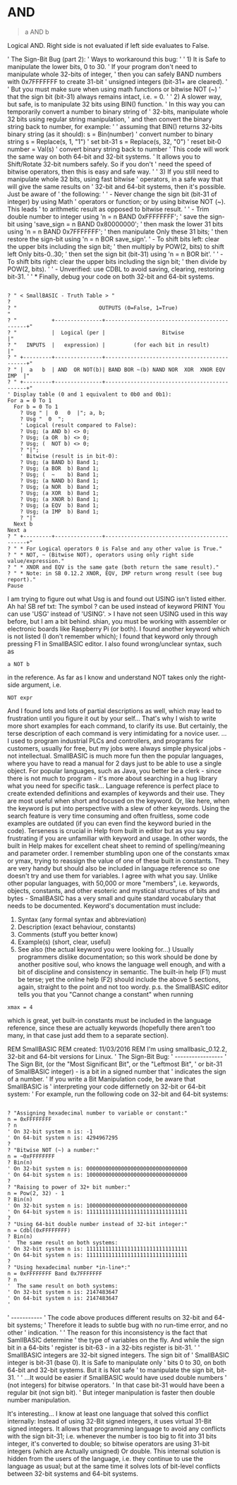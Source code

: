 # AND

> a AND b

Logical AND. Right side is not evaluated if left side evaluates to False.

' The Sign-Bit Bug (part 2):
' Ways to workaround this bug:
'
' 1) It is Safe to manipulate the lower bits, 0 to 30.
'    If your program don't need to manipulate whole 32-bits of integer,
'    then you can safely BAND numbers with 0x7FFFFFFF to create 31-bit
'    unsigned integers (bit-31+ are cleared).
'
'    But you must make sure when using math functions or bitwise NOT (~)
'    that the sign bit (bit-31) always remains intact, i.e. = 0.
'
' 2) A slower way, but safe, is to manipulate 32 bits using BIN() function.
'    In this way you can temporarily convert a number to binary string of
'    32-bits, manipulate whole 32 bits using regular string manipulation,
'    and then convert the binary string back to number, for example:
'
     ' assuming that BIN() returns 32-bits binary string (as it should):
     s = Bin(number)         ' convert number to binary string
     s = Replace(s, 1, "1")  ' set bit-31
     s = Replace(s, 32, "0") ' reset bit-0
     number = Val(s)         ' convert binary string back to number
'    This code will work the same way on both 64-bit and 32-bit systems.
'    It allows you to Shift/Rotate 32-bit numbers safely. So if you don't
'    need the speed of bitwise operators, then this is easy and safe way.
'
' 3) If you still need to manipulate whole 32 bits, using fast bitwise
'    operators, in a safe way that will give the same results on
'    32-bit and 64-bit systems, then it's possible. Just be aware of
'    the following:
'
'    - Never change the sign bit (bit-31 of integer) by using Math
'      operators or function; or by using bitwise NOT (~). This leads
'      to arithmetic result as opposed to bitwise result.
'
'    - Trim double number to integer using 'n = n BAND 0xFFFFFFFF';
'      save the sign-bit using 'save_sign = n BAND 0x80000000';
'      then mask the lower 31 bits using 'n = n BAND 0x7FFFFFFF';
'      then manipulate Only these 31 bits;
'      then restore the sign-bit using 'n = n BOR save_sign'.
'    - To shift bits left: clear the upper bits including the sign bit;
'      then multiply by POW(2, bits) to shift left Only bits-0..30;
'      then set the sign bit (bit-31) using 'n = n BOR bit'.
'
'    - To shift bits right: clear the upper bits including the sign bit;
'      then divide by POW(2, bits).
'
'    - Unverified: use CDBL to avoid saving, clearing, restoring bit-31. 
'
' * Finally, debug your code on both 32-bit and 64-bit systems.


~~~

? " < SmallBASIC - Truth Table > "
?
? "                          OUTPUTS (0=False, 1=True)                       "
? "           +---------------+---------------------------------------------+"
? "           |  Logical (per |                  Bitwise                    |"
? "   INPUTS  |   expression) |         (for each bit in result)            |"
? " +---------+---------------+---------------------------------------------+"
? " |  a   b  | AND  OR NOT(b)| BAND BOR ~(b) NAND NOR  XOR  XNOR EQV  IMP  |"
? " +---------+---------------+---------------------------------------------+"
' Display table (0 and 1 equivalent to 0b0 and 0b1):
For a = 0 To 1
  For b = 0 To 1
    ? Usg " |  0   0  |"; a, b;
    ? Usg "  0  ";
    ' Logical (result compared to False):
    ? Usg; (a AND b) <> 0;
    ? Usg; (a OR  b) <> 0;
    ? Usg; (  NOT b) <> 0;
    ? "|";
    ' Bitwise (result is in bit-0):
    ? Usg; (a BAND b) Band 1;
    ? Usg; (a BOR  b) Band 1;
    ? Usg; (  ~    b) Band 1;
    ? Usg; (a NAND b) Band 1;
    ? Usg; (a NOR  b) Band 1;
    ? Usg; (a XOR  b) Band 1;
    ? Usg; (a XNOR b) Band 1;
    ? Usg; (a EQV  b) Band 1;
    ? Usg; (a IMP  b) Band 1;
    ? "|"
  Next b
Next a
? " +---------+---------------+---------------------------------------------+"
? " * For Logical operators 0 is False and any other value is True."
? " * NOT, ~ (Bitwise NOT), operators using only right side value/expression."
? " * XNOR and EQV is the same gate (both return the same result)."
? " * Note: in SB 0.12.2 XNOR, EQV, IMP return wrong result (see bug report)."
Pause

~~~

I am trying to figure out what Usg is and found out USING isn't listed either.
Ah ha!
SB ref txt:  The symbol ? can be used instead of keyword PRINT You can use 'USG' instead of 'USING'. >
I have not seen USING used in this way before, but I am a bit behind.
shian, you must be working with assembler or electronic boards like Raspberry Pi (or both).
I found another keyword which is not listed (I don't remember which); I found that keyword only through pressing F1 in SmallBASIC editor.
I also found wrong/unclear syntax, such as 
~~~
a NOT b
~~~
 in the reference.
As far as I know and understand NOT takes only the right-side argument, i.e. 
~~~
NOT expr
~~~

And I found lots and lots of partial descriptions as well, which may lead to frustration until you figure it out by your self...
That's why I wish to write more short examples for each command, to clarify its use. But certainly, the terse description of each command is very intimidating for a novice user.
... I used to program industrial PLCs and controllers, and programs for customers,
usually for free, but my jobs were always simple physical jobs - not intellectual. 
SmallBASIC is much more fun then the popular languages, where you have to read a manual for 2 days just to be able to use a single object. For popular languages, such as Java, you better be a clerk - since there is not much to program - it's more about searching in a hug library what you need for specific task...
Language reference is perfect place to create extended definitions and examples of keywords and their use. They are most useful when short and focused on the keyword. Or, like here, when the keyword is put into perspective with a slew of other keywords. Using the search feature is very time consuming and often fruitless, some code examples are outdated (if you can even find the keyword buried in the code).
Terseness is crucial in Help from built in editor but as you say frustrating if you are unfamiliar with keyword and usage. In other words, the built in Help makes for excellent cheat sheet to remind of spelling/meaning and parameter order.
I remember stumbling upon one of the constants xmax or ymax, trying to reassign the value of one of these built in constants. They are very handy but should also be included in language reference so one doesn't try and use them for variables.
I agree with what you say.
Unlike other popular languages, with 50,000 or more "members", i.e.  keywords, objects, constants, and other esoteric and mystical structures of bits and bytes - SmallBASIC has a very small and quite standard vocabulary that needs to be documented.
 Keyword's documentation must include:
1. Syntax (any formal syntax and abbreviation)
2. Description (exact behaviour, constants)
3. Comments (stuff you better know)
4. Example(s) (short, clear, useful)
5. See also (the actual keyword you were looking for...)
Usually programmers dislike documentation; so this work should be done by another positive soul, who knows the language well enough, and with a bit of discipline and consistency in semantic. 
The built-in help (F1) must be terse; yet the online help (F2) should include the above 5 sections, again, straight to the point and not too wordy.
p.s. the SmallBASIC editor tells you that you "Cannot change a constant" when running 
~~~
xmax = 4
~~~
 which is great, yet built-in constants must be included in the language reference, since these are actually keywords (hopefully there aren't too many, in that case just add them to a separate section).


REM SmallBASIC
REM created: 11/03/2016
REM I'm using smallbasic_0.12.2, 32-bit and 64-bit versions for Linux.
' The Sign-Bit Bug:
' -----------------
' The Sign Bit, (or the "Most Significant Bit", or the "Leftmost Bit",
' or bit-31 of SmallBASIC integer) - is a bit in a signed number that
' indicates the sign of a number.
' If you write a Bit Manipulation code, be aware that SmallBASIC is
' interpreting your code differnetly on 32-bit or 64-bit system:
' For example, run the following code on 32-bit and 64-bit systems:

~~~

? "Assigning hexadecimal number to variable or constant:"
n = 0xFFFFFFFF
? n
' On 32-bit system n is: -1
' On 64-bit system n is: 4294967295
?
? "Bitwise NOT (~) a number:"
n = ~0xFFFFFFFF
? Bin(n)
' On 32-bit system n is: 00000000000000000000000000000000
' On 64-bit system n is: 10000000000000000000000000000000
?
? "Raising to power of 32+ bit number:"
n = Pow(2, 32) - 1
? Bin(n)
' On 32-bit system n is: 10000000000000000000000000000000
' On 64-bit system n is: 11111111111111111111111111111111
?
? "Using 64-bit double number instead of 32-bit integer:"
n = Cdbl(0xFFFFFFFF)
? Bin(n)
'  The same result on both systems:
' On 32-bit system n is: 11111111111111111111111111111111
' On 64-bit system n is: 11111111111111111111111111111111
?
? "Using hexadecimal number *in-line*:"
n = 0xFFFFFFFF Band 0x7FFFFFFF
? n
'  The same result on both systems:
' On 32-bit system n is: 2147483647
' On 64-bit system n is: 2147483647
'

~~~

' -----------
' The code above produces different results on 32-bit and 64-bit systems;
' Therefore it leads to subtle bug with no run-time error, and no other
' indication.
'
' The reason for this inconsistency is the fact that SamllBASIC determine
' the type of variables on the fly. And while the sign bit in a 64-bits
' register is bit-63 - in a 32-bits register is bit-31.
'
' SmallBASIC integers are 32-bit signed integers. The sign bit of
' SmallBASIC integer is bit-31 (base 0). It is Safe to manipulate only
' bits 0 to 30, on both 64-bit and 32-bit systems. But it is Not safe
' to manipulate the sign bit, bit-31.
'
' ...It would be easier if SmallBASIC would have used double numbers
'    (not integers) for bitwise operators.
'    In that case bit-31 would have been a regular bit (not sign bit).
'    But integer manipulation is faster then double number manipulation.

It's interesting...
I know at least one language that solved this conflict internally:
Instead of using 32-Bit signed integers, it uses virtual 31-Bit signed integers.
It allows that programming language to avoid any conflicts with the sign bit-31;
i.e. whenever the number is too big to fit into 31 bits integer, it's converted to double;
so bitwise operators are using 31-bit integers (which are Actually unsigned) Or double.
This internal solution is hidden from the users of the language, i.e. they continue to use the
language as usual; but at the same time it solves lots of bit-level conflicts between 32-bit systems 
and 64-bit systems.

